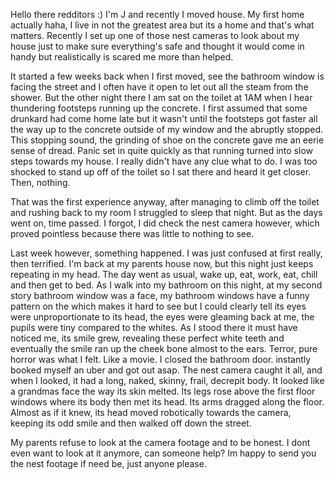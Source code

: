 Hello there redditors :) I'm J and recently I moved house. My first home actually haha, I live in not the greatest area but its a home and that's what matters. Recently I set up one of those nest cameras to look about my house just to make sure everything's safe and thought it would come in handy but realistically is scared me more than helped.

It started a few weeks back when I first moved, see the bathroom window is facing the street and I often have it open to let out all the steam from the shower. But the other night there I am sat on the toilet at 1AM when I hear thundering footsteps running up the concrete. I first assumed that some drunkard had come home late but it wasn't until the footsteps got faster all the way up to the concrete outside of my window and the abruptly stopped. This stopping sound, the grinding of shoe on the concrete gave me an eerie sense of dread. Panic set in quite quickly as that running turned into slow steps towards my house. I really didn't have any clue what to do. I was too shocked to stand up off of the toilet so I sat there and heard it get closer. Then, nothing.

That was the first experience anyway, after managing to climb off the toilet and rushing back to my room I struggled to sleep that night. But as the days went on, time passed. I forgot, I did check the nest camera however, which proved pointless because there was little to nothing to see. 

Last week however, something happened. I was just confused at first really, then terrified. I'm back at my parents house now, but this night just keeps repeating in my head. The day went as usual, wake up, eat, work, eat, chill and then get to bed. As I walk into my bathroom on this night, at my second story bathroom window was a face, my bathroom windows have a funny pattern on the which makes it hard to see but I could clearly tell its eyes were unproportionate to its head, the eyes were gleaming back at me, the pupils were tiny compared to the whites. As I stood there it must have noticed me, its smile grew, revealing these perfect white teeth and eventually the smile ran up the cheek bone almost to the ears. Terror, pure horror was what I felt. Like a movie. I closed the bathroom door. instantly booked myself an uber and got out asap. The nest camera caught it all, and when I looked, it had a long, naked, skinny, frail, decrepit body. It looked like a grandmas face the way its skin melted. Its legs rose above the first floor windows where its body then met its head. Its arms dragged along the floor. Almost as if it knew, its head moved robotically towards the camera, keeping its odd smile and then walked off down the street.

My parents refuse to look at the camera footage and to be honest. I dont even want to look at it anymore, can someone help? Im happy to send you the nest footage if need be, just anyone please.